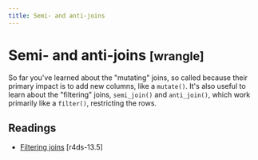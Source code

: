 ```yaml
---
title: Semi- and anti-joins
---
```


<!-- Generated automatically from filter-joins.yml. Do not edit by hand -->

# Semi- and anti-joins <small class='wrangle'>[wrangle]</small>


So far you've learned about the "mutating" joins, so called because their
primary impact is to add new columns, like a `mutate()`. It's also
useful to learn about the "filtering" joins, `semi_join()` and
`anti_join()`, which work primarily like a `filter()`, restricting the
rows.

## Readings

  * [Filtering joins](http://r4ds.had.co.nz/relational-data.html#filtering-joins) [r4ds-13.5]


